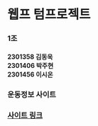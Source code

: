 # 웹프 텀프로젝트
### 1조
#### 2301358 김동욱<br>2301406 박주현<br>2301456 이시온

### 운동정보 사이트
### [사이트 링크](https://health365.netlify.app/)
